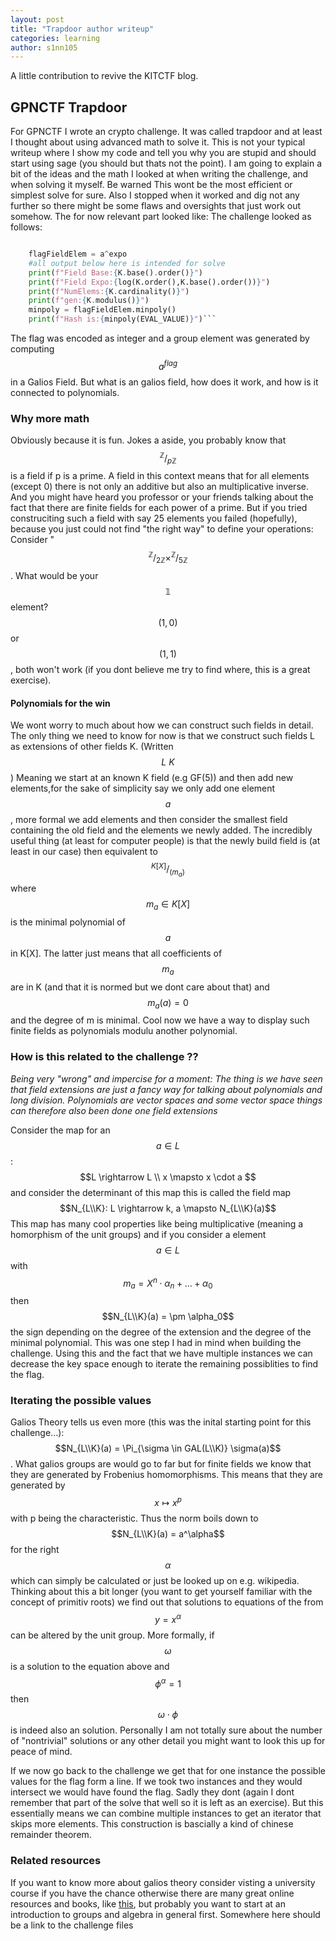 ```yaml
---
layout: post
title: "Trapdoor author writeup"
categories: learning
author: s1nn105 
---
```

A little contribution to revive the KITCTF blog.
## GPNCTF Trapdoor
For GPNCTF I wrote an crypto challenge. It was called trapdoor and at least I thought about using advanced math to solve it.
This is not your typical  writeup where I show my code and tell you why you are stupid and should start using sage (you should but thats not the point).
I am going to explain a bit of the ideas and the math I looked at when writing the challenge, and when solving it myself. Be warned This wont be the most efficient or simplest solve for sure.
Also I stopped when it worked and dig not any further so there might be some flaws and oversights that just work out somehow.
The for now relevant part looked like:
The challenge looked as follows:
```py

    flagFieldElem = a^expo
    #all output below here is intended for solve
    print(f"Field Base:{K.base().order()}")
    print(f"Field Expo:{log(K.order(),K.base().order())}")
    print(f"NumElems:{K.cardinality()}")
    print(f"gen:{K.modulus()}")
    minpoly = flagFieldElem.minpoly()
    print(f"Hash is:{minpoly(EVAL_VALUE)}")```
```
The flag was encoded as integer and a group element was generated by computing $$a^{flag}$$ in a Galios Field. 
But what is an galios field, how does it work, and how is it connected to polynomials. 

### Why more math 
Obviously because it is fun. Jokes a aside, you probably know that $$^{\mathbb{Z}}/_{p\mathbb{Z}}$$ is a field if p is a prime. A field in this context means that for all elements (except 0) there is not only an additive but also an multiplicative inverse. And you might have heard you professor or your friends talking about the fact that there are finite fields for each power of a prime. But if you tried construciting such a field with say 25 elements you failed (hopefully), because you just could not find "the right way" to  define your operations: 
Consider "$$^{\mathbb{Z}}/_{2\mathbb{Z}} \times ^{\mathbb{Z}}/_{5\mathbb{Z}}$$. What would be your $$\mathbb{1}$$ element? $$(1,0)$$ or $$(1,1)$$, both won't work (if you dont believe me try to find where, this is a great exercise).

#### Polynomials for the win 
We wont worry  to much about how we can construct such fields in detail. The only thing we need to know for now is that we construct such fields L as  extensions of other fields K. (Written $$L \ K $$)
Meaning we start at an known K  field (e.g GF(5)) and then add new elements,for the sake of simplicity say we only add one element $$a$$, more formal we add elements and then consider the smallest field containing the old field and the elements we newly added.
The incredibly useful thing (at least for computer people) is that 
the newly build field is (at least in our case) then equivalent to $$^{K[X]}/_{(m_a)}$$ where $$m_a \in K[X]$$ is the minimal polynomial of $$a$$ in K[X]. The latter just means that all coefficients of $$m_a$$ are in K (and that it is normed but we dont care about that) and $$m_a(a)=0$$  and the degree of m is minimal.
Cool now we have a way to display such finite fields as polynomials modulu another polynomial.

### How is this related to the challenge ?? 
_Being very "wrong" and impercise for a moment: The thing is we have seen that field extensions are just a fancy way for talking about polynomials and long division. Polynomials are vector spaces and some vector space things can therefore also been done one field extensions_

Consider the map for an $$a \in L$$:
$$L \rightarrow L \\ 
x \mapsto  x \cdot a $$
and consider the determinant of this map this is called the field map $$N_{L\\K}: L \rightarrow k, a \mapsto N_{L\\K}(a)$$
This map has many cool properties like being multiplicative (meaning a homorphism of the unit groups) and if you consider a element $$a \in L$$ with $$m_a = X^n \cdot \alpha_n + ... + \alpha_0$$ then
$$N_{L\\K}(a) = \pm \alpha_0$$ the sign depending on the degree of the extension and the degree of the minimal polynomial. This was one step I had in mind when building the challenge.
Using this and the fact that we have multiple instances we can  decrease the key space enough to iterate the remaining possiblities to find the flag.

### Iterating the possible values
Galios Theory tells us even more (this was the inital starting point for this challenge...): 
$$N_{L\\K}(a) = \Pi_{\sigma \in GAL(L\\K)} \sigma(a)$$. What galios groups are would go to far but for finite fields we know that they are generated by Frobenius homomorphisms. This means that they are generated by $$ x \mapsto x^p$$ with p being the characteristic. Thus the norm boils down to $$N_{L\\K}(a) = a^\alpha$$ for the right $$\alpha$$ which can simply be calculated or just be looked up on e.g. wikipedia. Thinking about this a bit longer (you want to get yourself familiar with the concept of primitiv roots) we find out that solutions to equations of the from $$y = x^\alpha$$ can be altered by the unit group. More formally, if $$\omega$$ is a solution to the equation above and $$\phi^\alpha=1$$ then $$\omega \cdot \phi$$ is indeed also an solution. Personally I am not totally sure  about the number of "nontrivial" solutions or any other detail you might want to look this  up for peace of mind.

If we now go back to the challenge we get that for one instance the possible values for the flag form a line. If we took two instances and they would intersect we would have found the flag. Sadly they dont (again I dont remember that part of the solve that well so it is left as an exercise).
But this essentially means we can combine multiple instances to get an  iterator that skips more elements. This construction is bascially a kind of chinese remainder theorem.
### Related resources 
If you want to know more about galios theory consider visting a university course if you have the chance otherwise there are many great online resources and books, like [this](https://www.maths.ed.ac.uk/~tl/gt/gt.pdf), but probably you want to start at an introduction to groups and algebra in general first.
Somewhere here should be a link to the challenge files
